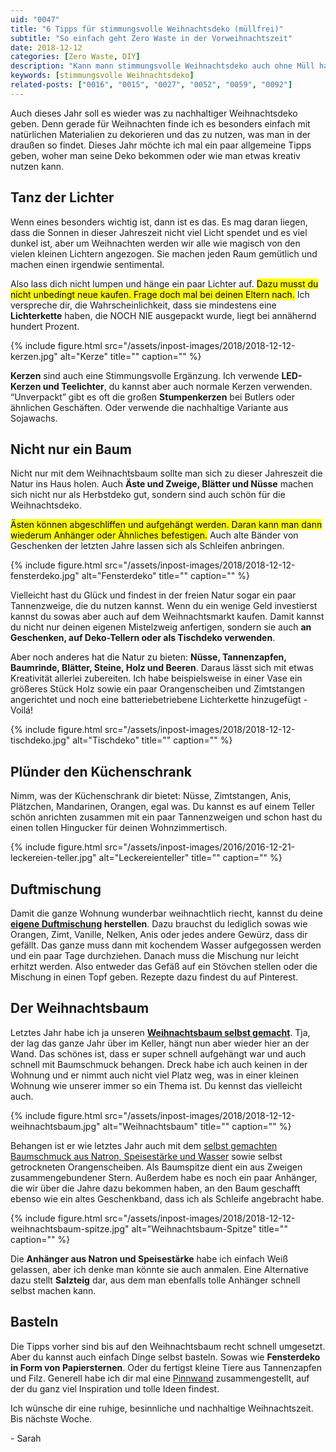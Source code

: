 ```yaml
---
uid: "0047"
title: "6 Tipps für stimmungsvolle Weihnachtsdeko (müllfrei)"
subtitle: "So einfach geht Zero Waste in der Vorweihnachtszeit"
date: 2018-12-12
categories: [Zero Waste, DIY]
description: "Kann mann stimmungsvolle Weihnachtsdeko auch ohne Müll haben? Ja klar! Ich gebe dir allgemeine Tipps, woran man sich halten sollte und was funktioniert."
keywords: [stimmungsvolle Weihnachtsdeko]
related-posts: ["0016", "0015", "0027", "0052", "0059", "0092"]
---
```

Auch dieses Jahr soll es wieder was zu nachhaltiger Weihnachtsdeko geben. Denn gerade für Weihnachten finde ich es besonders einfach mit natürlichen Materialien zu dekorieren und das zu nutzen, was man in der draußen so findet. Dieses Jahr möchte ich mal ein paar allgemeine Tipps geben, woher man seine Deko bekommen oder wie man etwas kreativ nutzen kann.

## Tanz der Lichter
Wenn eines besonders wichtig ist, dann ist es das. Es mag daran liegen, dass die Sonnen in dieser Jahreszeit nicht viel Licht spendet und es viel dunkel ist, aber um Weihnachten werden wir alle wie magisch von den vielen kleinen Lichtern angezogen. Sie machen jeden Raum gemütlich und machen einen irgendwie sentimental.

Also lass dich nicht lumpen und hänge ein paar Lichter auf. <mark>Dazu musst du nicht unbedingt neue kaufen. Frage doch mal bei deinen Eltern nach.</mark> Ich verspreche dir, die Wahrscheinlichkeit, dass sie mindestens eine **Lichterkette** haben, die NOCH NIE ausgepackt wurde, liegt bei annähernd hundert Prozent.

{% include figure.html src="/assets/inpost-images/2018/2018-12-12-kerzen.jpg" alt="Kerze" title="" caption="" %}

**Kerzen** sind auch eine Stimmungsvolle Ergänzung. Ich verwende **LED-Kerzen und Teelichter**, du kannst aber auch normale Kerzen verwenden. “Unverpackt” gibt es oft die großen **Stumpenkerzen** bei Butlers oder ähnlichen Geschäften. Oder verwende die nachhaltige Variante aus Sojawachs.

## Nicht nur ein Baum
Nicht nur mit dem Weihnachtsbaum sollte man sich zu dieser Jahreszeit die Natur ins Haus holen. Auch **Äste und Zweige, Blätter und Nüsse** machen sich nicht nur als Herbstdeko gut, sondern sind auch schön für die Weihnachtsdeko.

<mark>Ästen können abgeschliffen und aufgehängt werden. Daran kann man dann wiederum Anhänger oder Ähnliches befestigen.</mark> Auch alte Bänder von Geschenken der letzten Jahre lassen sich als Schleifen anbringen.

{% include figure.html src="/assets/inpost-images/2018/2018-12-12-fensterdeko.jpg" alt="Fensterdeko" title="" caption="" %}

Vielleicht hast du Glück und findest in der freien Natur sogar ein paar Tannenzweige, die du nutzen kannst. Wenn du ein wenige Geld investierst kannst du sowas aber auch auf dem Weihnachtsmarkt kaufen. Damit kannst du nicht nur deinen eigenen Mistelzweig anfertigen, sondern sie auch **an Geschenken, auf Deko-Tellern oder als Tischdeko verwenden**.

Aber noch anderes hat die Natur zu bieten: **Nüsse, Tannenzapfen, Baumrinde, Blätter, Steine, Holz und Beeren**. Daraus lässt sich mit etwas Kreativität allerlei zubereiten. Ich habe beispielsweise in einer Vase ein größeres Stück Holz sowie ein paar Orangenscheiben und Zimtstangen angerichtet und noch eine batteriebetriebene Lichterkette hinzugefügt - Voilá!

{% include figure.html src="/assets/inpost-images/2018/2018-12-12-tischdeko.jpg" alt="Tischdeko" title="" caption="" %}

## Plünder den Küchenschrank
Nimm, was der Küchenschrank dir bietet: Nüsse, Zimtstangen, Anis, Plätzchen, Mandarinen, Orangen, egal was. Du kannst es auf einem Teller schön anrichten zusammen mit ein paar Tannenzweigen und schon hast du einen tollen Hingucker für deinen Wohnzimmertisch.

{% include figure.html src="/assets/inpost-images/2016/2016-12-21-leckereien-teller.jpg" alt="Leckereienteller" title="" caption="" %}

## Duftmischung
Damit die ganze Wohnung wunderbar weihnachtlich riecht, kannst du deine **[eigene Duftmischung](https://www.pinterest.de/pin/831054937461018059/) herstellen**. Dazu brauchst du lediglich sowas wie Orangen, Zimt, Vanille, Nelken, Anis oder jedes andere Gewürz, dass dir gefällt. Das ganze muss dann mit kochendem Wasser aufgegossen werden und ein paar Tage durchziehen. Danach muss die Mischung nur leicht erhitzt werden. Also entweder das Gefäß auf ein Stövchen stellen oder die Mischung in einen Topf geben. Rezepte dazu findest du auf Pinterest.

## Der Weihnachtsbaum
Letztes Jahr habe ich ja unseren **[Weihnachtsbaum selbst gemacht](unser-nachhaltiger-weihnachtsbaum)**. Tja, der lag das ganze Jahr über im Keller, hängt nun aber wieder hier an der Wand. Das schönes ist, dass er super schnell aufgehängt war und auch schnell mit Baumschmuck behangen. Dreck habe ich auch keinen in der Wohnung und er nimmt auch nicht viel Platz weg, was in einer kleinen Wohnung wie unserer immer so ein Thema ist. Du kennst das vielleicht auch.

{% include figure.html src="/assets/inpost-images/2018/2018-12-12-weihnachtsbaum.jpg" alt="Weihnachtsbaum" title="" caption="" %}

Behangen ist er wie letztes Jahr auch mit dem [selbst gemachten Baumschmuck aus Natron, Speisestärke und Wasser](https://bohoandnordic.de/diy-weihnachtsbaumschmuck) sowie selbst getrockneten Orangenscheiben. Als Baumspitze dient ein aus Zweigen zusammengebundener Stern. Außerdem habe es noch ein paar Anhänger, die wir über die Jahre dazu bekommen haben, an den Baum geschafft ebenso wie ein altes Geschenkband, dass ich als Schleife angebracht habe.

{% include figure.html src="/assets/inpost-images/2018/2018-12-12-weihnachtsbaum-spitze.jpg" alt="Weihnachtsbaum-Spitze" title="" caption="" %}

Die **Anhänger aus Natron und Speisestärke** habe ich einfach Weiß gelassen, aber ich denke man könnte sie auch anmalen. Eine Alternative dazu stellt **Salzteig** dar, aus dem man ebenfalls tolle Anhänger schnell selbst machen kann.

## Basteln
Die Tipps vorher sind bis auf den Weihnachtsbaum recht schnell umgesetzt. Aber du kannst auch einfach Dinge selbst basteln. Sowas wie **Fensterdeko in Form von Papiersternen**. Oder du fertigst kleine Tiere aus Tannenzapfen und Filz. Generell habe ich dir mal eine [Pinnwand](https://www.pinterest.de/minimalwaste/weihnachten/) zusammengestellt, auf der du ganz viel Inspiration und tolle Ideen findest.

Ich wünsche dir eine ruhige, besinnliche und nachhaltige Weihnachtszeit. Bis nächste Woche.

\- Sarah
